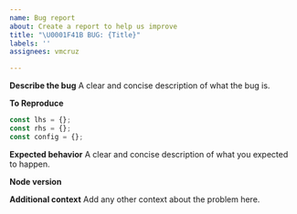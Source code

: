 ```yaml
---
name: Bug report
about: Create a report to help us improve
title: "\U0001F41B BUG: {Title}"
labels: ''
assignees: vmcruz

---
```


**Describe the bug**
A clear and concise description of what the bug is.

**To Reproduce**
```javascript
const lhs = {};
const rhs = {};
const config = {};
```

**Expected behavior**
A clear and concise description of what you expected to happen.

**Node version**

**Additional context**
Add any other context about the problem here.
